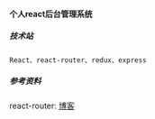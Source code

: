 #### 个人react后台管理系统

##### 技术站
`React、react-router、redux、express`


##### 参考资料
react-router: [博客](https://zhuanlan.zhihu.com/p/28585911)